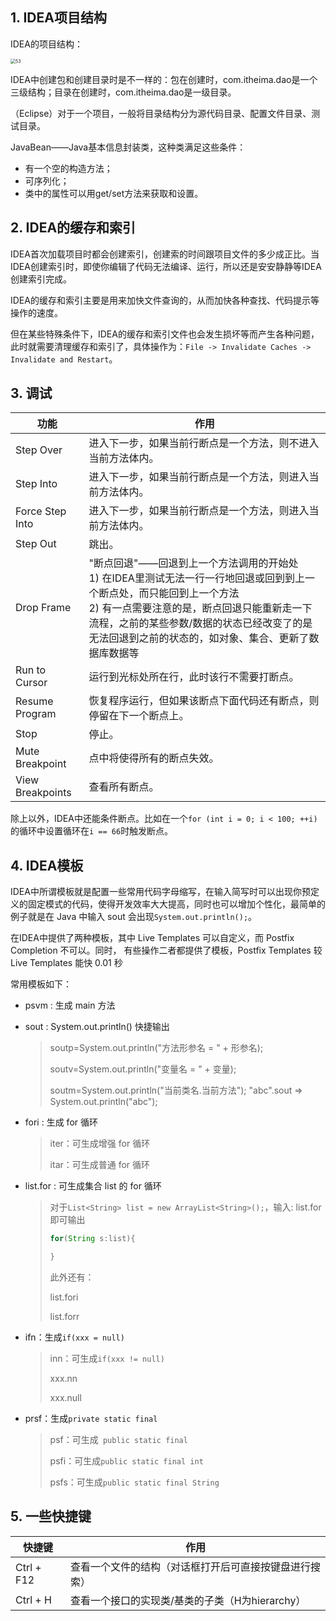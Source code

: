 ## 1. IDEA项目结构

IDEA的项目结构：

<img src="https://chua-n.gitee.io/figure-bed/notebook/Java/53.png" alt="53" style="zoom:50%;" />

IDEA中创建包和创建目录时是不一样的：包在创建时，com.itheima.dao是一个三级结构；目录在创建时，com.itheima.dao是一级目录。

（Eclipse）对于一个项目，一般将目录结构分为源代码目录、配置文件目录、测试目录。

JavaBean——Java基本信息封装类，这种类满足这些条件：

- 有一个空的构造方法；
- 可序列化；
- 类中的属性可以用get/set方法来获取和设置。

## 2. IDEA的缓存和索引

IDEA首次加载项目时都会创建索引，创建索的时间跟项目文件的多少成正比。当IDEA创建索引时，即使你编辑了代码无法编译、运行，所以还是安安静静等IDEA创建索引完成。

IDEA的缓存和索引主要是用来加快文件查询的，从而加快各种查找、代码提示等操作的速度。

但在某些特殊条件下，IDEA的缓存和索引文件也会发生损坏等而产生各种问题，此时就需要清理缓存和索引了，具体操作为：`File -> Invalidate Caches -> Invalidate and Restart`。

## 3. 调试

| 功能             | 作用                                                         |
| ---------------- | ------------------------------------------------------------ |
| Step Over        | 进入下一步，如果当前行断点是一个方法，则不进入当前方法体内。 |
| Step Into        | 进入下一步，如果当前行断点是一个方法，则进入当前方法体内。   |
| Force Step Into  | 进入下一步，如果当前行断点是一个方法，则进入当前方法体内。   |
| Step Out         | 跳出。                                                       |
| Drop Frame       | "断点回退"——回退到上一个方法调用的开始处<br />1) 在IDEA里测试无法一行一行地回退或回到到上一个断点处，而只能回到上一个方法<br />2) 有一点需要注意的是，断点回退只能重新走一下流程，之前的某些参数/数据的状态已经改变了的是无法回退到之前的状态的，如对象、集合、更新了数据库数据等 |
| Run to Cursor    | 运行到光标处所在行，此时该行不需要打断点。                   |
| Resume Program   | 恢复程序运行，但如果该断点下面代码还有断点，则停留在下一个断点上。 |
| Stop             | 停止。                                                       |
| Mute Breakpoint  | 点中将使得所有的断点失效。                                   |
| View Breakpoints | 查看所有断点。                                               |

除上以外，IDEA中还能条件断点。比如在一个`for (int i = 0; i < 100; ++i)`的循环中设置循环在`i == 66`时触发断点。

## 4. IDEA模板

IDEA中所谓模板就是配置一些常用代码字母缩写，在输入简写时可以出现你预定义的固定模式的代码，使得开发效率大大提高，同时也可以增加个性化，最简单的例子就是在 Java 中输入 sout 会出现`System.out.println();`。

在IDEA中提供了两种模板，其中 Live Templates 可以自定义，而 Postfix Completion 不可以。同时， 有些操作二者都提供了模板，Postfix Templates 较 Live Templates 能快 0.01 秒

常用模板如下：

- psvm : 生成 main 方法

- sout : System.out.println() 快捷输出

    > soutp=System.out.println("方法形参名 = " + 形参名);
    >
    > soutv=System.out.println("变量名 = " + 变量);
    >
    > soutm=System.out.println("当前类名.当前方法"); "abc".sout => System.out.println("abc");
    
- fori : 生成 for 循环

    > iter：可生成增强 for 循环
    >
    > itar：可生成普通 for 循环
    
- list.for : 可生成集合 list 的 for 循环

    > 对于`List<String> list = new ArrayList<String>();`，输入: list.for 即可输出
    >
    > ```java
    > for(String s:list){
    > 
    > }
    > ```
    >
    > 此外还有：
    >
    > list.fori
    >
    > list.forr

- ifn：生成`if(xxx = null)`

    > inn：可生成`if(xxx != null)`
    >
    > xxx.nn
    >
    > xxx.null

- prsf：生成`private static final`

    > psf：可生成` public static final`
    >
    > psfi：可生成`public static final int`
    >
    > psfs：可生成`public static final String`

## 5. 一些快捷键

| 快捷键     | 作用                                                   |
| ---------- | ------------------------------------------------------ |
| Ctrl + F12 | 查看一个文件的结构（对话框打开后可直接按键盘进行搜索） |
| Ctrl + H   | 查看一个接口的实现类/基类的子类（H为hierarchy）        |

